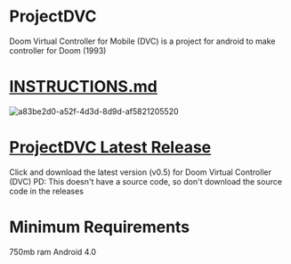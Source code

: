 # ProjectDVC
Doom Virtual Controller for Mobile (DVC) is a project for android to make controller for Doom (1993)

# <A HREF="https://github.com/bleeiter/projectdvc/blob/main/INSTRUCTIONS.md"> INSTRUCTIONS.md </A>
![a83be2d0-a52f-4d3d-8d9d-af5821205520](https://user-images.githubusercontent.com/114025392/191547937-c3979eb8-4708-45c5-976c-936fa9fcaaae.gif)

# <A HREF="https://github.com/bleeiter/projectdvc/files/9621150/Doom.Virtual.Controller.zip"> ProjectDVC Latest Release </A>
Click and download the latest version (v0.5) for Doom Virtual Controller (DVC) 
PD: This doesn't have a source code, so don't download the source code in the releases

# Minimum Requirements
750mb ram
Android 4.0


